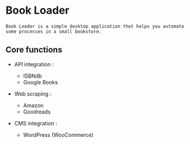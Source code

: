 # Book Loader

    Book Loader is a simple desktop application that helps you automate some processes in a small bookstore.

## Core functions

* API integration :
  * ISBNdb
  * Google Books

* Web scraping :
  * Amazon
  * Goodreads

* CMS integration :
  * WordPress (WooCommerce)
